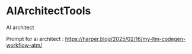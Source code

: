 # AIArchitectTools
AI architect

Prompt for ai architect : https://harper.blog/2025/02/16/my-llm-codegen-workflow-atm/
